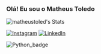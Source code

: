 ### Olá! Eu sou o Matheus Toledo

![matheustoled's Stats](https://github-readme-stats.vercel.app/api?username=matheustoled&theme=omni&show_icons=true&hide_border=false&count_private=true)

[![Instagram](https://img.shields.io/badge/Instagram-E4405F?style=for-the-badge&logo=instagram&logoColor=white)](https://www.instagram.com/matheus.toled/)
[![LinkedIn](https://img.shields.io/badge/LinkedIn-0077B5?style=for-the-badge&logo=linkedin&logoColor=white)](https://www.linkedin.com/in/matheus-coelho-2b6129260/)

![Python_badge](https://img.shields.io/badge/Python-3776AB?style=for-the-badge&logo=python&logoColor=white)
